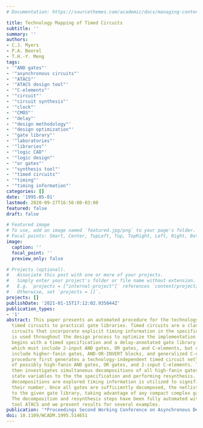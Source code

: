 ```yaml
---
# Documentation: https://sourcethemes.com/academic/docs/managing-content/

title: Technology Mapping of Timed Circuits
subtitle: ''
summary: ''
authors:
- C.J. Myers
- P.A. Beerel
- T.H.-Y. Meng
tags:
- '"AND gates"'
- '"asynchronous circuits"'
- '"ATACS"'
- '"ATACS design tool"'
- '"C-elements"'
- '"circuit"'
- '"circuit synthesis"'
- '"clock"'
- '"CMOS"'
- '"delay"'
- '"design methodology"'
- '"design optimization"'
- '"gate library"'
- '"laboratories"'
- '"libraries"'
- '"logic CAD"'
- '"logic design"'
- '"or gates"'
- '"synthesis tool"'
- '"timed circuits"'
- '"timing"'
- '"timing information"'
categories: []
date: '1995-05-01'
lastmod: 2020-09-27T16:56:00-03:00
featured: false
draft: false

# Featured image
# To use, add an image named `featured.jpg/png` to your page's folder.
# Focal points: Smart, Center, TopLeft, Top, TopRight, Left, Right, BottomLeft, Bottom, BottomRight.
image:
  caption: ''
  focal_point: ''
  preview_only: false

# Projects (optional).
#   Associate this post with one or more of your projects.
#   Simply enter your project's folder or file name without extension.
#   E.g. `projects = ["internal-project"]` references `content/project/deep-learning/index.md`.
#   Otherwise, set `projects = []`.
projects: []
publishDate: '2021-01-15T17:12:02.935044Z'
publication_types:
- '1'
abstract: This paper presents an automated procedure for the technology mapping of
  timed circuits to practical gate libraries. Timed circuits are a class of asynchronous
  circuits that incorporate explicit timing information in the specification which
  is used throughout the design process to optimize the implementation. Our procedure
  begins with a timed specification and a delay-annotated gate library description
  which must include 2-input AND gates, OR gates, and C-elements, but optionally can
  include higher-fanin gates, AND-OR-INVERT blocks, and generalized C-elements. Our
  procedure first generates a technology-independent timed circuit netlist composed
  of possibly high-fanin AND gates, OR gates, and 2-input C-elements. The procedure
  then investigates simultaneous decompositions of all high-fanin gates by adding
  state variables to the the specification and performing resynthesis. Although multiple
  decompositions are explored timing information is utilized to significantly reduce
  their number. Once all gates are sufficiently decomposed, the netlist can be mapped
  to the given gate library, taking advantage of any compact complex gates available.
  The decomposition and resynthesis steps have been fully automated within the synthesis
  tool ATACS and we present results for several examples.
publication: '*Proceedings Second Working Conference on Asynchronous Design Methodologies*'
doi: 10.1109/WCADM.1995.514651
---
```

